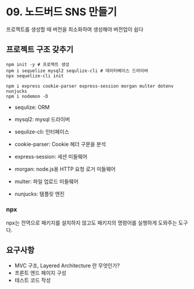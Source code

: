 # 09. 노드버드 SNS 만들기

프로젝트를 생성할 때 버전을 최소화하여 생성해야 버전업이 쉽다

## 프로젝트 구조 갖추기

```shell
npm init -y # 프로젝트 생성
npm i sequelize mysql2 sequlize-cli # 데이터베이스 드라이버
npx sequelize-cli init

npm i express cookie-parser express-session morgan multer dotenv nunjucks
npm i nodemon -D
```

- sequlize: ORM
- mysql2: mysql 드라이버
- sequlize-cli: 인터페이스

- cookie-parser: Cookie 헤더 구문을 분석
- express-session: 세션 미들웨어
- morgan: node.js용 HTTP 요청 로거 미들웨어
- multer: 파일 업로드 미들웨어
- nunjucks: 템플릿 엔진

### npx

npx는 전역으로 패키지를 설치하지 않고도 패키지의 명령어를 실행하게 도와주는 도구다.

## 요구사항

- MVC 구조, Layered Architecture 란 무엇인가?
- 프론트 엔드 페이지 구성
- 테스트 코드 작성
